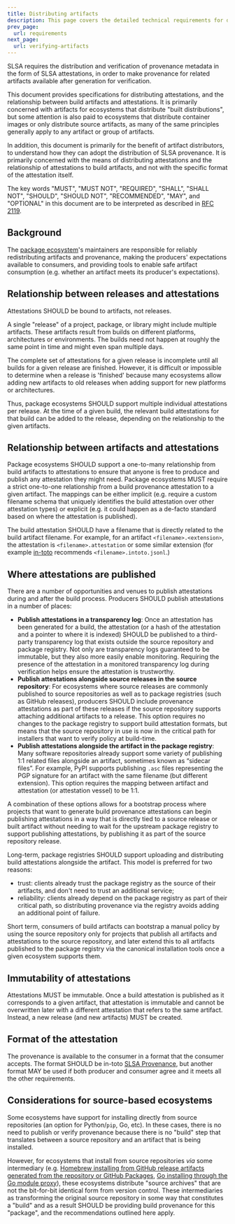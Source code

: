 ```yaml
---
title: Distributing artifacts
description: This page covers the detailed technical requirements for distributing artifacts at each SLSA level. The intended audience is system implementers and software distributors.
prev_page:
  url: requirements
next_page:
  url: verifying-artifacts
---
```


SLSA requires the distribution and verification of provenance metadata in the
form of SLSA attestations, in order to make provenance for related artifacts
available after generation for verification.

This document provides specifications for distributing attestations, and the
relationship between build artifacts and attestations. It is primarily
concerned with artifacts for ecosystems that distribute "built distributions",
but some attention is also paid to ecosystems that distribute container images
or only distribute source artifacts, as many of the same principles generally
apply to any artifact or group of artifacts.

In addition, this document is primarily for the benefit of artifact
distributors, to understand how they can adopt the distribution of SLSA
provenance. It is primarily concerned with the means of distributing
attestations and the relationship of attestations to build artifacts, and not
with the specific format of the attestation itself.

The key words "MUST", "MUST NOT", "REQUIRED", "SHALL", "SHALL NOT", "SHOULD",
"SHOULD NOT", "RECOMMENDED", "MAY", and "OPTIONAL" in this document are to be
interpreted as described in [RFC 2119](https://www.rfc-editor.org/rfc/rfc2119).

## Background

The [package ecosystem](terminology.md#package-model)'s maintainers are
responsible for reliably redistributing artifacts and provenance, making the
producers' expectations available to consumers, and providing tools to enable
safe artifact consumption (e.g. whether an artifact meets its producer's
expectations).

## Relationship between releases and attestations

Attestations SHOULD be bound to artifacts, not releases.

A single "release" of a project, package, or library might include multiple
artifacts. These artifacts result from builds on different platforms,
architectures or environments. The builds need not happen at roughly the same
point in time and might even span multiple days.

The complete set of attestations for a given release is incomplete until all
builds for a given release are finished. However, it is difficult or impossible
to determine when a release is 'finished' because many ecosystems allow adding
new artifacts to old releases when adding support for new platforms or
architectures.

Thus, package ecosystems SHOULD support multiple individual attestations per
release. At the time of a given build, the relevant build attestations for that
build can be added to the release, depending on the relationship to the given
artifacts.

## Relationship between artifacts and attestations

Package ecosystems SHOULD support a one-to-many relationship from build
artifacts to attestations to ensure that anyone is free to produce and publish
any attestation they might need. Package ecosystems MUST require a strict
one-to-one relationship from a build provenance attestation to a given
artifact. The mappings can be either implicit (e.g. require a custom filename
schema that uniquely identifies the build attestation over other attestation
types) or explicit (e.g. it could happen as a de-facto standard based on where
the attestation is published).

The build attestation SHOULD have a filename that is directly related to the
build artifact filename. For example, for an artifact `<filename>.<extension>`,
the attestation is `<filename>.attestation` or some similar extension (for
example [in-toto](https://in-toto.io/) recommends `<filename>.intoto.jsonl`.)

## Where attestations are published

There are a number of opportunities and venues to publish attestations during
and after the build process. Producers SHOULD publish attestations in a number
of places:

-   **Publish attestations in a transparency log**: Once an attestation has
    been generated for a build, the attestation (or a hash of the attestation
    and a pointer to where it is indexed) SHOULD be published to a third-party
    transparency log that exists outside the source repository and package
    registry. Not only are transparency logs guaranteed to be immutable, but
    they also more easily enable monitoring.  Requiring the presence of the
    attestation in a monitored transparency log during verification helps
    ensure the attestation is trustworthy.
-   **Publish attestations alongside source releases in the source
    repository**: For ecosystems where source releases are commonly published
    to source repositories as well as to package registries (such as GitHub
    releases), producers SHOULD include provenance attestations as part of
    these releases if the source repository supports attaching additional
    artifacts to a release. This option requires no changes to the package
    registry to support build attestation formats, but means that the source
    repository in use is now in the critical path for installers that want
    to verify policy at build-time.
-   **Publish attestations alongside the artifact in the package registry**:
    Many software repositories already support some variety of publishing 1:1
    related files alongside an artifact, sometimes known as “sidecar files”.
    For example, PyPI supports publishing `.asc` files representing the PGP
    signature for an artifact with the same filename (but different extension).
    This option requires the mapping between artifact and attestation (or
    attestation vessel) to be 1:1.

A combination of these options allows for a bootstrap process where projects
that want to generate build provenance attestations can begin publishing
attestations in a way that is directly tied to a source release or built
artifact without needing to wait for the upstream package registry to support
publishing attestations, by publishing it as part of the source repository
release.

Long-term, package registries SHOULD support uploading and distributing
build attestations alongside the artifact. This model is preferred
for two reasons:

-   trust: clients already trust the package registry as the source of their
    artifacts, and don't need to trust an additional service;
-   reliability: clients already depend on the package registry as part of
    their critical path, so distributing provenance via the registry avoids
    adding an additional point of failure.

Short term, consumers of build artifacts can bootstrap a manual policy by using
the source repository only for projects that publish all artifacts and
attestations to the source repository, and later extend this to all artifacts
published to the package registry via the canonical installation tools once
a given ecosystem supports them.

## Immutability of attestations

Attestations MUST be immutable. Once a build attestation is published as it
corresponds to a given artifact, that attestation is immutable and cannot be
overwritten later with a different attestation that refers to the same
artifact. Instead, a new release (and new artifacts) MUST be created.

## Format of the attestation

The provenance is available to the consumer in a format that the consumer
accepts. The format SHOULD be in-toto [SLSA Provenance](/provenance), but
another format MAY be used if both producer and consumer agree and it meets all
the other requirements.

## Considerations for source-based ecosystems

Some ecosystems have support for installing directly from source repositories
(an option for Python/`pip`, Go, etc). In these cases, there is no need to
publish or verify provenance because there is no "build" step that translates
between a source repository and an artifact that is being installed.

However, for ecosystems that install from source repositories _via_ some
intermediary (e.g. [Homebrew installing from GitHub release artifacts generated
from the repository or GitHub Packages](https://docs.brew.sh/Bottles), [Go
installing through the Go module proxy](https://proxy.golang.org/)), these
ecosystems distribute "source archives" that are not the bit-for-bit identical
form from version control.  These intermediaries as transforming the original
source repository in some way that constitutes a "build" and as a result SHOULD
be providing build provenance for this "package", and the recommendations
outlined here apply.
